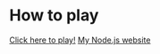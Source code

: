 <h1>How to play</h1>
<a href="https://inthenew.github.io/PixelQuest/3DSnake/index.html">Click here to play!</a>
<a href="https://silk-ruby-mochi.glitch.me/">My Node.js website</a>
